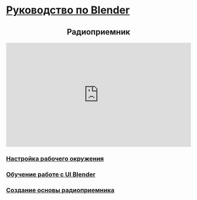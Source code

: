 # [Руководство по Blender](../tutorials.md)

## <center> Радиоприемник </center>

<div class="container" 
  style="position: relative;
        width: 100%;
        height: 0;
        padding-bottom: 56.25%;">
<iframe src="https://www.youtube.com/embed/SavoO7ZuY5w" frameborder="0" allow="accelerometer; autoplay; clipboard-write; encrypted-media; gyroscope; picture-in-picture" allowfullscreen
    style="position: absolute;
        top: 0;
        left: 0;
        width: 100%;
        height: 100%;"></iframe>
</div>

### [Настройка рабочего окружения](radio_01.md)
### [Обучение работе с UI Blender](radio_02.md)
### [Создание основы радиоприемника](radio_03.md)
